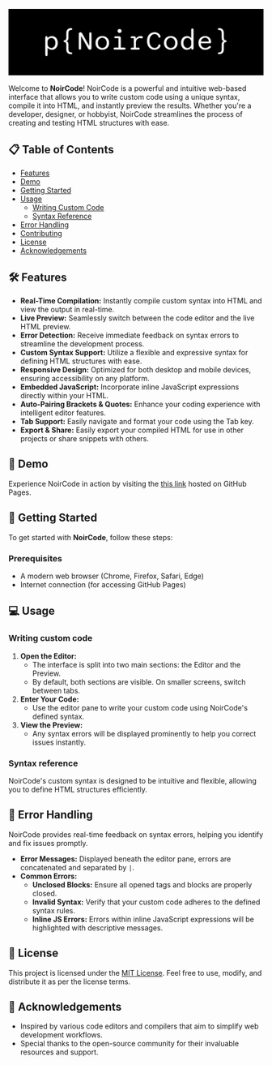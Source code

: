![NoirCode](https://github.com/YSSF8/NoirCode-Studio/blob/main/banner.png)

Welcome to **NoirCode**! NoirCode is a powerful and intuitive web-based interface that allows you to write custom code using a unique syntax, compile it into HTML, and instantly preview the results. Whether you're a developer, designer, or hobbyist, NoirCode streamlines the process of creating and testing HTML structures with ease.

## 📋 Table of Contents

- [Features](#features)
- [Demo](#demo)
- [Getting Started](#getting-started)
- [Usage](#usage)
  - [Writing Custom Code](#writing-custom-code)
  - [Syntax Reference](#syntax-reference)
- [Error Handling](#error-handling)
- [Contributing](#contributing)
- [License](#license)
- [Acknowledgements](#acknowledgements)

## 🛠 Features

- **Real-Time Compilation:** Instantly compile custom syntax into HTML and view the output in real-time.
- **Live Preview:** Seamlessly switch between the code editor and the live HTML preview.
- **Error Detection:** Receive immediate feedback on syntax errors to streamline the development process.
- **Custom Syntax Support:** Utilize a flexible and expressive syntax for defining HTML structures with ease.
- **Responsive Design:** Optimized for both desktop and mobile devices, ensuring accessibility on any platform.
- **Embedded JavaScript:** Incorporate inline JavaScript expressions directly within your HTML.
- **Auto-Pairing Brackets & Quotes:** Enhance your coding experience with intelligent editor features.
- **Tab Support:** Easily navigate and format your code using the Tab key.
- **Export & Share:** Easily export your compiled HTML for use in other projects or share snippets with others.

## 🎥 Demo

Experience NoirCode in action by visiting the [this link](https://yssf8.github.io/NoirCode-Studio/) hosted on GitHub Pages.

## 🚀 Getting Started

To get started with **NoirCode**, follow these steps:

### Prerequisites

- A modern web browser (Chrome, Firefox, Safari, Edge)
- Internet connection (for accessing GitHub Pages)

## 💻 Usage

### Writing custom code

1. **Open the Editor:**
   - The interface is split into two main sections: the Editor and the Preview.
   - By default, both sections are visible. On smaller screens, switch between tabs.
2. **Enter Your Code:**
   - Use the editor pane to write your custom code using NoirCode's defined syntax.
3. **View the Preview:**
   - Any syntax errors will be displayed prominently to help you correct issues instantly.

### Syntax reference

NoirCode's custom syntax is designed to be intuitive and flexible, allowing you to define HTML structures efficiently.

## 🛑 Error Handling

NoirCode provides real-time feedback on syntax errors, helping you identify and fix issues promptly.
  - **Error Messages:** Displayed beneath the editor pane, errors are concatenated and separated by `|`.
  - **Common Errors:**
    - **Unclosed Blocks:** Ensure all opened tags and blocks are properly closed.
    - **Invalid Syntax:** Verify that your custom code adheres to the defined syntax rules.
    - **Inline JS Errors:** Errors within inline JavaScript expressions will be highlighted with descriptive messages.
   
## 📄 License

This project is licensed under the [MIT License](https://yuntian-deng-o1mini.hf.space/LICENSE). Feel free to use, modify, and distribute it as per the license terms.

## 🙏 Acknowledgements

- Inspired by various code editors and compilers that aim to simplify web development workflows.
- Special thanks to the open-source community for their invaluable resources and support.
